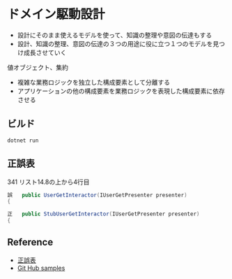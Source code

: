 # ドメイン駆動設計

- 設計にそのまま使えるモデルを使って、知識の整理や意図の伝達もする
- 設計、知識の整理、意図の伝達の３つの用途に役に立つ１つのモデルを見つけ成長させていく

値オブジェクト、集約

- 複雑な業務ロジックを独立した構成要素として分離する
- アプリケーションの他の構成要素を業務ロジックを表現した構成要素に依存させる

## ビルド
```
dotnet run
```

## 正誤表
341
リスト14.8の上から4行目
```cs
誤	public UserGetInteractor(IUserGetPresenter presenter) 
{

正	public StubUserGetInteractor(IUserGetPresenter presenter)  
{
```

## Reference
- [正誤表](https://www.shoeisha.co.jp/book/detail/9784798150727#errata)
- [Git Hub samples](https://github.com/nrslib/itddd)